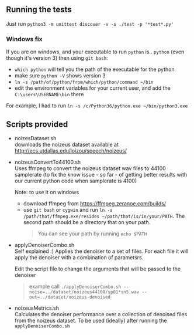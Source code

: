 ## Running the tests
Just run `python3 -m unittest discover -v -s ./test -p '*test*.py'`

### Windows fix
If you are on windows, and your executable to run `python` is.. `python` (even though it's version 3) then using `git bash`:
- `which python`
  will tell you the path of the executable for the python
- make sure `python -V` shows version 3
- `ln -s /path/of/python/from/which/python/command ~/bin`
- edit the environment variables for your current user, and add the `C:\users\USERNAME\bin` there

For example, I had to run `ln -s /c/Python36/python.exe ~/bin/python3.exe`

## Scripts provided

 - noizesDataset.sh \
    downloads the noizeus dataset available at http://ecs.utdallas.edu/loizou/speech/noizeus/

- noizeusConvertTo44100.sh \
    Uses ffmpeg to convert the noizeus dataset wav files to 44100 samplerate (to fix the know issue - so far - of getting better results with our current python code when samplerate is 4100)

    Note: to use it on windows
    - download ffmpeg from https://ffmpeg.zeranoe.com/builds/
    - use `git bash` or `cygwin` and run `ln -s /path/that/ffmpeg.exe/resides ~/path/that/is/in/your/PATH`. The second path should be a directory that on your path.
        > You can see your path by running `echo $PATH`
    

- applyDenoiserCombo.sh \
    Self explained :) Applies the denoiser to a set of files. For each file it will apply the denoiser with a combination of parametsrs.

    Edit the script file to change the arguments that will be passed to the denoiser

    > example call `./applyDenoiserCombo.sh --noise=../dataset/noizeus44100/sp01*sn5.wav --out=../dataset/noizeus-denoised`

- noizeusMetrics.sh \
    Calculates the denoiser performance over a collection of denoised files from the noizeus dataset. To be used (ideally) after running the `applyDenoiserCombo.sh`

